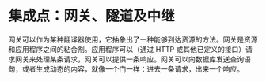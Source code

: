 # 集成点：网关、隧道及中继

网关可以作为某种翻译器使用，它抽象出了一种能够到达资源的方法。网关是资源和应用程序之间的粘合剂。应用程序可以（通过 HTTP 或其他已定义的接口）请求网关来处理某条请求，网关可以提供一条响应。网关可以向数据库发送查询语句，或者生成动态的内容，就像一个门一样：进去一条请求，出来一个响应。

